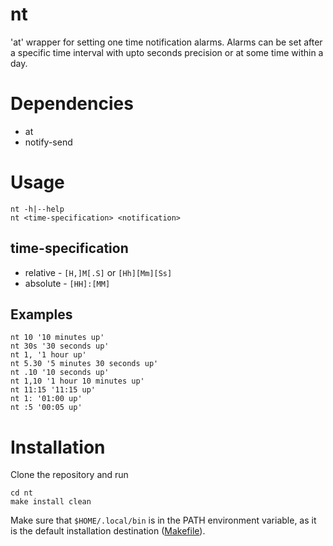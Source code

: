 # nt

'at' wrapper for setting one time notification alarms. Alarms can be set after
a specific time interval with upto seconds precision or at some time within a
day.

# Dependencies

* at
* notify-send

# Usage

```
nt -h|--help
nt <time-specification> <notification>
```

## time-specification

* relative - `[H,]M[.S]` or `[Hh][Mm][Ss]`
* absolute - `[HH]:[MM]`

## Examples

```
nt 10 '10 minutes up'
nt 30s '30 seconds up'
nt 1, '1 hour up'
nt 5.30 '5 minutes 30 seconds up'
nt .10 '10 seconds up'
nt 1,10 '1 hour 10 minutes up'
nt 11:15 '11:15 up'
nt 1: '01:00 up'
nt :5 '00:05 up'
```

# Installation

Clone the repository and run
```
cd nt
make install clean
```
Make sure that `$HOME/.local/bin` is in the PATH environment variable, as it is
the default installation destination ([Makefile](Makefile)).
